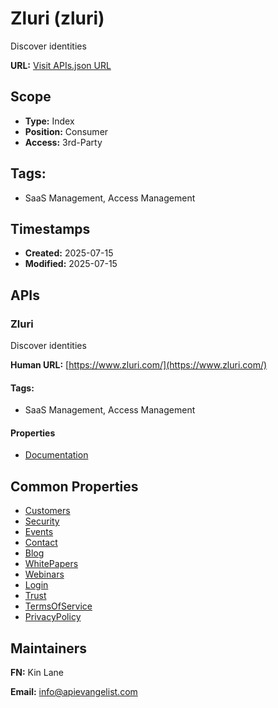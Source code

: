 # Zluri (zluri)
Discover identities 

**URL:** [Visit APIs.json URL](https://raw.githubusercontent.com/api-evangelist/zluri/refs/heads/main/apis.yml)

## Scope

- **Type:** Index 
- **Position:** Consumer 
- **Access:** 3rd-Party 

## Tags:

 - SaaS Management, Access Management

## Timestamps

- **Created:** 2025-07-15 
- **Modified:** 2025-07-15 

## APIs

### Zluri
Discover identities 

**Human URL:** [https://www.zluri.com/](https://www.zluri.com/)


#### Tags:

 - SaaS Management, Access Management

#### Properties

- [Documentation](https://www.zluri.com/)

## Common Properties

- [Customers](https://www.zluri.com/case-studies)
- [Security](https://www.zluri.com/security)
- [Events](https://www.zluri.com/events)
- [Contact](https://www.zluri.com/contact-us)
- [Blog](https://www.zluri.com/blog?all=All)
- [WhitePapers](https://www.zluri.com/whitepapers)
- [Webinars](https://www.zluri.com/webinars)
- [Login](https://support.zluri.com/support/login)
- [Trust](https://trust.zluri.com/)
- [TermsOfService](https://www.zluri.com/policy/terms-and-conditions)
- [PrivacyPolicy](https://www.zluri.com/policy/privacy-policy)

## Maintainers

**FN:** Kin Lane

**Email:** info@apievangelist.com

